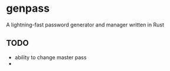 # genpass
A lightning-fast password generator and manager written in Rust

## TODO

- ability to change master pass
- 
